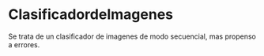 # ClasificadordeImagenes
Se trata de un clasificador de imagenes de modo secuencial, mas propenso a errores.
